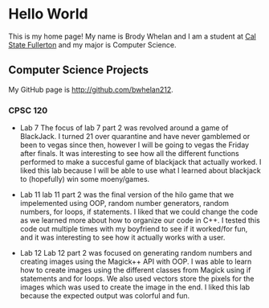 # Hello World

This is my home page! My name is Brody Whelan and I am a student at [Cal State Fullerton](http://www.fullerton.edu/) and my major is Computer Science.

## Computer Science Projects

My GitHub page is http://github.com/bwhelan212.

### CPSC 120

* Lab 7
    The focus of lab 7 part 2 was revolved around a game of BlackJack.
    I turned 21 over quarantine and have never gamblemed or been to vegas
    since then, however I will be going to vegas the Friday after finals. It
    was interesting to see how all the different functions performed to make
    a succesful game of blackjack that actually worked. I liked this lab because I will be able to use what I learned about blackjack to (hopefully) win some moeny/games.

* Lab 11
   lab 11 part 2 was the final version of the hilo game that we impelemented using OOP, random number generators, random numbers, for loops, if statements. I liked that we could change the code as we learned more about how to organize our code in C++. I tested this code out multiple times with my boyfriend to see if it worked/for fun, and it was interesting to see how it actually works with a user.

* Lab 12
   Lab 12 part 2 was focused on generating random numbers and creating images using the Magick++ API with OOP. I was able to learn how to create images using the different classes from Magick using if statements and for loops. We also used vectors store the pixels for the images which was used to create the image in the end. I liked this lab because the expected output was colorful and fun.
